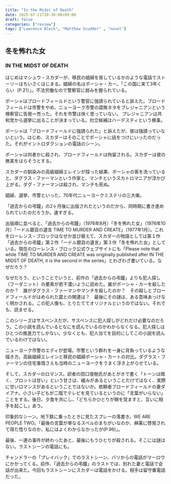 ```yaml
---
title: "In the Midst of Death"
date: 2025-07-21T10:30:00+09:00
draft: false
categories: ["review"]
tags: ["Lawrence Block", "Matthew Scudder" , "novel"]
---
```


## 冬を怖れた女
### IN THE MIDST OF DEATH

はじめはマシュウ・スカダーが、移民の娼婦を脅しているかのような電話でストーリーはちいさくはじまる。娼婦の名はポーシャ・カー。「この国に来て3年くらい（P.21）」。不法労働なので警察官に弱みを握られている。

ポーシャはブロードフィールドという警官に強請られていると訴えた。ブロードフィールドは市警をやめ、ニューヨーク市警の腐敗ネタをプレジャニアンという検察官に告発＝売った。それを市警は快く思っていない。
プレジャニアンは共和党から選挙に出ることが決まっている。対立候補はハーデスティという検事。

ポーシャは「ブロードフィールドに強請られた」と訴えたが、彼は強請っていないという。はじめ、スカダーはそのことでポーシャに話をつけにいったのだった。それがイントロダクションの電話のシーン。

ポーシャは何者かに殺され、ブロードフィールドは拘留される。スカダーは彼の無実をはらそうとする。

スカダーの馴染みの高級娼婦エレインが探った結果、ポーシャの客を洗っていると、ダグラス・ファーマンという作家と、マンチというスカトロマニアが浮かび上がる。ダグ・ファーマンは殺され、マンチも死ぬ。

娼婦、選挙、市警といった、70年代ニューヨークミステリの三大噺。

「過去からの弔鐘」の2ヶ月後に出版されたというのだから、同時期に書き進められていたのだろうか。速すぎる。

出版順に並べると、「過去からの弔鐘」（1976年8月）「冬を怖れた女」（1976年10月）「一ドル銀貨の遺言 TIME TO MURDER AND CREATE」（1977年1月）。これをローレンス・ブロックはなぜか並び替えて、スカダーの物語としては第１作「過去からの弔鐘」第２作「一ドル銀貨の遺言」第３作「冬を怖れた女」としている。現在のローレンス・ブロック公式ウェブサイトにも「Please note that while TIME TO MURDER AND CREATE was originally published after IN THE MIDST OF DEATH, it is the second in the series」とわざわざ書いている。なぜだろう？

なぜだろう、ということでいうと、前作の「過去からの弔鐘」よりも犯人探し（フーダニット）の要素が若干濃いように読めた。誰がポーシャ・カーを殺したのか？　誰がダグラス・ファーマンやマンチを殺したのか？　その殺しとブロードフィールドがはめられた罠との関連は？　最後にその謎は、ある意味あっけなく明かされる。この犯人像も、とりたててオリジナルというのではない。それでも、読ませる。

このシリーズはサスペンスだが、サスペンスに犯人探しがどれだけ必要なのだろう。この小説を読んでいるとなにを読んでいるのかわからなくなる。犯人探しはひとつの推進力でしかない。少なくとも、犯人当てを目的にしてこの小説を読んでいるわけではない。

ニューヨーク市警のエディが登場。市警という群れを一身に背負っているような描き方。高級娼婦エレインと移民の娼婦ポーシャ・カートの対比。ダグラス・ファーマンの住宅事情さえも当時のニューヨークをうまく浮き上がらせている。

そして、スカダーのロマンス。訳者の田口俊樹氏があとがきで書く「トーンは暗く、プロットは甘い」という甘さは、緩みがあるということだけではなく、実際に甘いロマンスがあるということではないか。依頼者ブロードフィールドの妻ダイアナ。小さい子どもが二階でテレビを見ているというのに「言葉がいらない」ことをする。後日、夕食を共にし、「どちらかひとりが眼を覚ますと、互いに相手を起こし」あう。

印象的なシーン。地下鉄に乗ったときに見たスプレーの落書き。WE ARE PEOPLE TWO。「最後の言葉が単なるスペルのまちがいなのか、麻薬に啓発されて得た悟りなのか、私にはよくわからなかったが(P.96)」。

最後、一連の事件が終わったあと、最後にもうひとりが殺される。そこには謎はない。ラストシーンの電話にも。

チャンドラーの「プレイバック」でのラストシーン、パリからの電話がマーロウにかかってくる。前作、「過去からの弔鐘」のラストでは、別れた妻と電話で会話が出来た。今回もラストシーンにスカダーは電話をかける。相手は留守番電話だった。